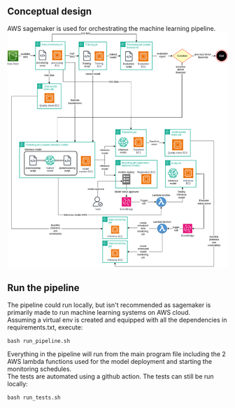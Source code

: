## Conceptual design
AWS sagemaker is used for orchestrating the machine learning pipeline.\
![Alt Text](images/penguins-classification-pipeline-2.png)

## Run the pipeline
The pipeline could run locally, but isn't recommended as sagemaker is primarily made to run machine learning systems on AWS cloud. \
Assuming a virtual env is created and equipped with all the dependencies in requirements.txt, execute:
```
bash run_pipeline.sh
```
Everything in the pipeline will run from the main program file including the 2 AWS lambda functions used for the model deployment and starting the monitoring schedules. \
The tests are automated using a github action. The tests can still be run locally:
```
bash run_tests.sh
```
